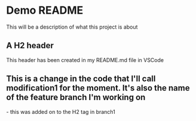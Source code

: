 # Demo README

This will be a description of what this project is about

## A H2 header

This header has been created in my README.md file in VSCode

<H2>This is a change in the code that I'll call modification1 for the moment.
It's also the name of the feature branch I'm working on</H2> - this was added on to the H2 tag in branch1
